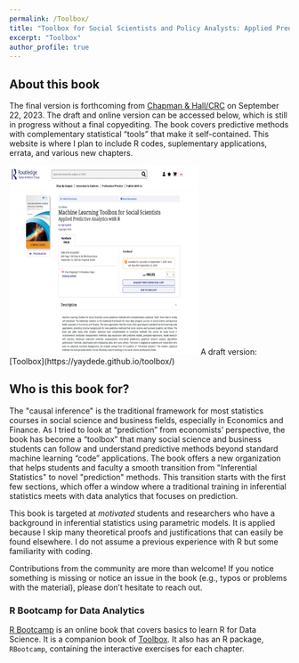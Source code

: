 ```yaml
---
permalink: /Toolbox/
title: "Toolbox for Social Scientists and Policy Analysts: Applied Predictive Analytics with Machine Learning and R"
excerpt: "Toolbox"
author_profile: true
---
```


## About this book

The final version is forthcoming from [Chapman & Hall/CRC](https://www.taylorfrancis.com/books/mono/10.1201/9781003381501/machine-learning-toolbox-social-scientists-yigit-aydede) on September 22, 2023.  The draft and online version can be accessed below, which is still in progress without a final copyediting.  The book covers predictive methods with complementary statistical “tools” that make it self-contained.  This website is where I plan to include R codes, suplementary applications, errata, and various new chapters.

<img src="/images/coverdollar.png"  width="340" height="340">  
A draft version: [Toolbox](https://yaydede.github.io/toolbox/) 

## Who is this book for?
  
The "causal inference" is the traditional framework for most statistics courses in social science and business fields, especially in Economics and Finance. As I tried to look at “prediction” from economists’ perspective, the book has become a “toolbox” that many social science and business students can follow and understand predictive methods beyond standard machine learning “code” applications. 
The book offers a new organization that helps students and faculty a smooth transition from "Inferential Statistics" to novel "prediction" methods. This transition starts with the first few sections, which offer a window where a traditional training in inferential statistics meets with data analytics that focuses on prediction.     

This book is targeted at *motivated* students and researchers who have a background in inferential statistics using parametric models. It is applied because I skip many theoretical proofs and justifications that can easily be found elsewhere. I do not assume a previous experience with R but some familiarity with coding.

Contributions from the community are more than welcome! If you notice something is missing or notice an issue in the book (e.g., typos or problems with the material), please don’t hesitate to reach out. 

### R Bootcamp for Data Analytics

[R Bootcamp](https://yaydede.github.io/Bootcamp_book/) is an online book that covers basics to learn R for Data Science. It is a companion book of [Toolbox](https://yaydede.github.io/ToolShed/).  It also has an R package, `RBootcamp`, containing the interactive exercises for each chapter.



